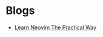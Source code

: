 # Blogs
- [Learn Neovim The Practical Way](https://alpha2phi.medium.com/learn-neovim-the-practical-way-8818fcf4830f#545a)
